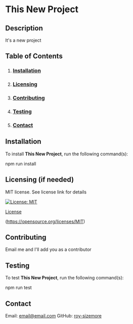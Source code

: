 # **This New Project**

  ## **Description**
  
  It's a new project
  
  ## **Table of Contents**
  
  1. ### [Installation](#installation)
  
  2. ### [Licensing](#licensing)
  
  3. ### [Contributing](#contributing)
  
  4. ### [Testing](#testing)
  
  5. ### [Contact](#contact)
  
  ## **Installation**
  
  To install **This New Project**, run the following command(s):
  
  npm run install
  
  ## Licensing (if needed)
  
  MIT license. See license link for details
  
  [![License: MIT](https://img.shields.io/badge/License-MIT-yellow.svg)](https://opensource.org/licenses/MIT)
  
  [License](#license)
  
  (https://opensource.org/licenses/MIT)
    
  ## Contributing
  
  Email me and I'll add you as a contributor
  
  ## Testing
  
  To test **This New Project**, run the following command(s):
  
  npm run test
    
  ## Contact
  
  Email: email@email.com
  GitHub: [roy-sizemore](https://github.com/roy-sizemore/)

  